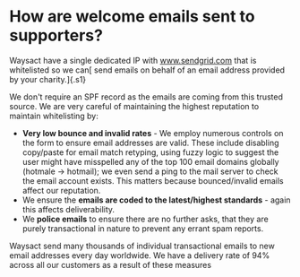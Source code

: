 # How are welcome emails sent to supporters?

Waysact have a single dedicated IP with www.sendgrid.com that is
whitelisted so we can[ send emails on behalf of an email address
provided by your charity.]{.s1}

We don\'t require an SPF record as the emails are coming from this
trusted source. We are very careful of maintaining the
highest reputation to maintain whitelisting by:

-   **Very low bounce and invalid rates** - We employ numerous controls
    on the form to ensure email addresses are valid. These include
    disabling copy/paste for email match retyping, using fuzzy logic to
    suggest the user might have misspelled any of the top 100 email
    domains globally (hotmale -\> hotmail); we even send a ping to the
    mail server to check the email account exists. This matters because
    bounced/invalid emails affect our reputation.
-   We ensure the **emails are coded to the latest/highest standards** -
    again this affects deliverability.
-   We **police emails** to ensure there are no further asks, that they
    are purely transactional in nature to prevent any errant spam
    reports.

Waysact send many thousands of individual transactional emails to new
email addresses every day worldwide. We have a delivery rate of 94%
across all our customers as a result of these measures
